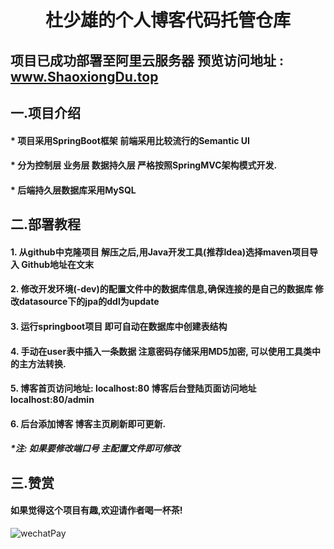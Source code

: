 # <center>杜少雄的个人博客代码托管仓库</center>

## 项目已成功部署至阿里云服务器 预览访问地址 : www.ShaoxiongDu.top

## 一.项目介绍

#### * 项目采用SpringBoot框架 前端采用比较流行的Semantic UI

#### * 分为控制层 业务层 数据持久层 严格按照SpringMVC架构模式开发.

#### * 后端持久层数据库采用MySQL

## 二.部署教程

#### 1.  从github中克隆项目 解压之后,用Java开发工具(推荐Idea)选择maven项目导入  Github地址在文末

#### 2. 修改开发环境(-dev)的配置文件中的数据库信息,确保连接的是自己的数据库  修改datasource下的jpa的ddl为update

#### 3. 运行springboot项目 即可自动在数据库中创建表结构  

#### 4. 手动在user表中插入一条数据  注意密码存储采用MD5加密, 可以使用工具类中的主方法转换.

#### 5. 博客首页访问地址: localhost:80  博客后台登陆页面访问地址 localhost:80/admin

#### 6. 后台添加博客  博客主页刷新即可更新.

##### *注:  如果要修改端口号  主配置文件即可修改

## 三.赞赏
#### 如果觉得这个项目有趣,欢迎请作者喝一杯茶!

  ![wechatPay](https://github.com/ShaoxiongDu/ShaoxiongDu_Blog/blob/master/src/main/resources/static/images/wechatPay.jpg)
